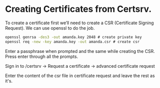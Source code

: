 # Creating Certificates from Certsrv.

To create a certificate first we’ll need to create a CSR (Certificate Signing Request). We can use openssl to do the job.

```bash
openssl genrsa -des3 -out amanda.key 2048 ​# create private key
openssl req -new -key amanda.key -out amanda.csr ​# create csr
```

Enter a passphrase when prompted and the same while creating the CSR. Press enter through all
the prompts.

Sign in to /certsrv -> Request a certificate -> advanced certificate request

Enter the content of the csr file in certificate request and leave the rest as it's.